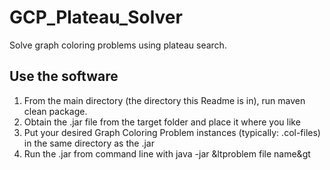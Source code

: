 # GCP_Plateau_Solver
Solve graph coloring problems using plateau search.

## Use the software
1. From the main directory (the directory this Readme is in), run maven clean package. 
2. Obtain the .jar file from the target folder and place it where you like
3. Put your desired Graph Coloring Problem instances (typically: .col-files) in the same directory as the .jar
4. Run the .jar from command line with java -jar &ltproblem file name&gt
